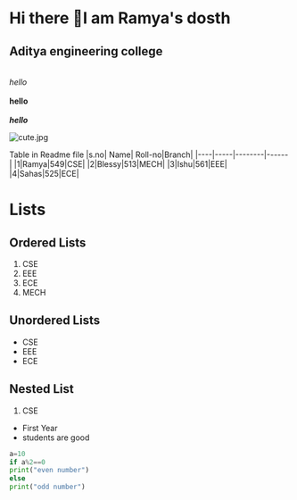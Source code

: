 # Hi there 👋I am Ramya's dosth
## Aditya engineering college

<br> *hello* </br>
<br> **hello** </br>
<br>***hello***</br>

![cute.jpg](https://i.pinimg.com/originals/99/5f/fe/995ffe375f0c4129e515212b1ffbf756.jpg)

Table in Readme file
|s.no| Name| Roll-no|Branch|
|----|-----|--------|------|
|1|Ramya|549|CSE|
|2|Blessy|513|MECH|
|3|Ishu|561|EEE|
|4|Sahas|525|ECE|

# Lists
## Ordered Lists
1. CSE
2. EEE
3. ECE
4. MECH

## Unordered Lists
- CSE
- EEE
- ECE

## Nested List
1. CSE
  - First Year
  - students are good
  
```python code
a=10
if a%2==0
print("even number")
else
print("odd number")
```

<!--
**Ramyapenke/Ramyapenke** is a ✨ _special_ ✨ repository because its `README.md` (this file) appears on your GitHub profile.

Here are some ideas to get you started:

- 🔭 I’m currently working on ...
- 🌱 I’m currently learning ...
- 👯 I’m looking to collaborate on ...
- 🤔 I’m looking for help with ...
- 💬 Ask me about ...
- 📫 How to reach me: ...
- 😄 Pronouns: ...
- ⚡ Fun fact: ...
-->
